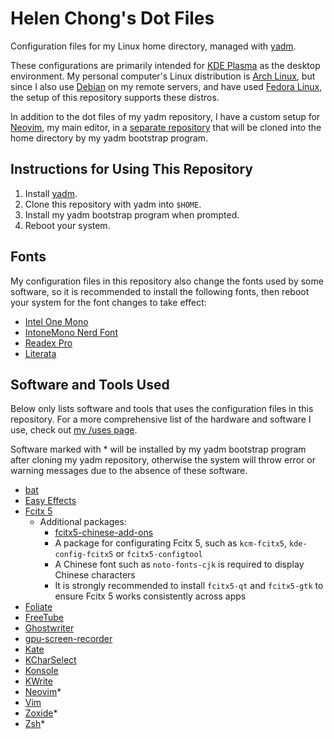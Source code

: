 # Helen Chong's Dot Files

Configuration files for my Linux home directory, managed with [yadm](https://yadm.io/).

These configurations are primarily intended for [KDE Plasma](https://kde.org/plasma-desktop/) as the desktop environment. My personal computer's Linux distribution is [Arch Linux](https://archlinux.org/), but since I also use [Debian](https://www.debian.org/) on my remote servers, and have used [Fedora Linux](https://www.fedoraproject.org/), the setup of this repository supports these distros.

In addition to the dot files of my yadm repository, I have a custom setup for [Neovim](https://neovim.io/), my main editor, in a [separate repository](https://git.helenchong.dev/helenchong/LazyVim) that will be cloned into the home directory by my yadm bootstrap program.

## Instructions for Using This Repository

1. Install [yadm](https://yadm.io/).
1. Clone this repository with yadm into `$HOME`.
1. Install my yadm bootstrap program when prompted.
1. Reboot your system.

## Fonts

My configuration files in this repository also change the fonts used by some software, so it is recommended to install the following fonts, then reboot your system for the font changes to take effect:

- [Intel One Mono](https://www.intel.com/content/www/us/en/company-overview/one-monospace-font.html)
- [IntoneMono Nerd Font](https://www.nerdfonts.com/font-downloads)
- [Readex Pro](https://fonts.google.com/specimen/Readex+Pro)
- [Literata](https://fonts.google.com/specimen/Literata)

## Software and Tools Used

Below only lists software and tools that uses the configuration files in this repository. For a more comprehensive list of the hardware and software I use, check out [my /uses page](https://helenchong.dev/uses/).

Software marked with * will be installed by my yadm bootstrap program after cloning my yadm repository, otherwise the system will throw error or warning messages due to the absence of these software.

- [bat](https://github.com/sharkdp/bat)
- [Easy Effects](https://github.com/wwmm/easyeffects)
- [Fcitx 5](https://fcitx-im.org/)
    - Additional packages:
        - [fcitx5-chinese-add-ons](https://github.com/fcitx/fcitx5-chinese-addons)
        - A package for configurating Fcitx 5, such as `kcm-fcitx5`, `kde-config-fcitx5` or `fcitx5-configtool`
        - A Chinese font such as `noto-fonts-cjk` is required to display Chinese characters
        - It is strongly recommended to install `fcitx5-qt` and `fcitx5-gtk` to ensure Fcitx 5 works consistently across apps
- [Foliate](https://johnfactotum.github.io/foliate/)
- [FreeTube](https://freetubeapp.io/)
- [Ghostwriter](https://ghostwriter.kde.org/)
- [gpu-screen-recorder](https://git.dec05eba.com/gpu-screen-recorder/about/)
- [Kate](https://kate-editor.org/)
- [KCharSelect](https://apps.kde.org/kcharselect/)
- [Konsole](https://konsole.kde.org/)
- [KWrite](https://apps.kde.org/kwrite/)
- [Neovim](https://neovim.io/)*
- [Vim](https://www.vim.org/)
- [Zoxide](https://github.com/ajeetdsouza/zoxide)*
- [Zsh](https://www.zsh.org/)*
